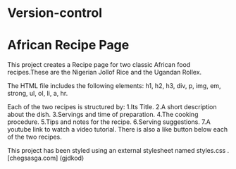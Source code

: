# Version-control
# African Recipe Page

This project creates a Recipe page for two classic African food recipes.These are the Nigerian Jollof Rice and the Ugandan Rollex.

The HTML file includes the following elements: h1, h2, h3, div, p, img, em, strong, ul, ol, li, a, hr.

Each of the two recipes is structured by:
    1.Its Title.
    2.A short description about the dish.
    3.Servings and time of preparation.
    4.The cooking procedure.
    5.Tips and notes for the recipe.
    6.Serving suggestions.
    7.A youtube link to watch a video tutorial.
There is also a like button below each of the two recipes.

This project has been styled using an external stylesheet named styles.css .
[chegsasga.com]
(gjdkod)